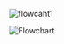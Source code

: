![flowcaht1](https://user-images.githubusercontent.com/94165295/143459465-185fb629-309f-4d86-b475-88217c246c32.jpg)


![Flowchart](https://user-images.githubusercontent.com/94165295/143457598-fba0685b-2398-4100-aad9-ef04e35337eb.jpg)


